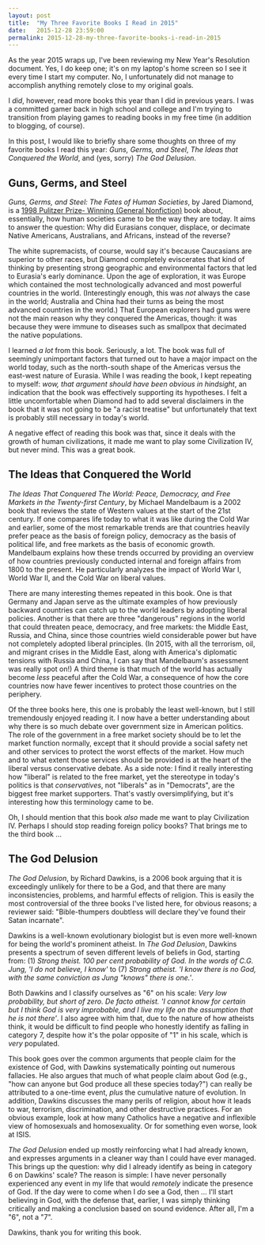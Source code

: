 ```yaml
---
layout: post
title:  "My Three Favorite Books I Read in 2015"
date:   2015-12-28 23:59:00
permalink: 2015-12-28-my-three-favorite-books-i-read-in-2015
---
```


As the year 2015 wraps up, I've been reviewing my New Year's Resolution document. Yes, I do keep
one; it's on my laptop's home screen so I see it every time I start my computer. No, I unfortunately
did not manage to accomplish anything remotely close to my original goals.

I *did*, however, read more books this year than I did in previous years. I was a committed gamer
back in high school and college and I'm trying to transition from playing games to reading books in
my free time (in addition to blogging, of course).

In this post, I would like to briefly share some thoughts on three of my favorite books I read this
year: *Guns, Germs, and Steel*, *The Ideas that Conquered the World*, and (yes, sorry) *The God
Delusion*.

## Guns, Germs, and Steel

*Guns, Germs, and Steel: The Fates of Human Societies*, by Jared Diamond, is a [1998 Pulitzer Prize-
Winning (General Nonfiction)][1] book about, essentially, how human societies came to be the way
they are today. It aims to answer the question: Why did Eurasians conquer, displace, or decimate
Native Americans, Australians, and Africans, instead of the reverse?

The white supremacists, of course, would say it's because Caucasians are superior to other
races, but Diamond completely eviscerates that kind of thinking by presenting strong geographic and
environmental factors that led to Eurasia's early dominance. Upon the age of exploration, it was
Europe which contained the most technologically advanced and most powerful countries in the world.
(Interestingly enough, this was *not* always the case in the world; Australia and China had their
turns as being the most advanced countries in the world.) That European explorers had guns were not
the main reason why they conquered the Americas, though: it was because they were immune to diseases
such as smallpox that decimated the native populations.

I learned *a lot* from this book. Seriously, a lot. The book was full of seemingly unimportant
factors that turned out to have a major impact on the world today, such as the north-south shape of
the Americas versus the east-west nature of Eurasia. While I was reading the book, I kept repeating
to myself: *wow, that argument should have been obvious in hindsight*, an indication that the book
was effectively supporting its hypotheses. I felt a little uncomfortable when Diamond had to add
several disclaimers in the book that it was not going to be "a racist treatise" but unfortunately
that text is probably still necessary in today's world.

A negative effect of reading this book was that, since it deals with the growth of human
civilizations, it made me want to play some Civilization IV, but never mind. This was a great book.

## The Ideas that Conquered the World

*The Ideas That Conquered The World: Peace, Democracy, and Free Markets in the Twenty-first
Century*, by Michael Mandelbaum is a 2002 book that reviews the state of Western values at the start
of the 21st century. If one compares life today to what it was like during the Cold War and earlier,
some of the most remarkable trends are that countries heavily prefer peace as the basis of foreign
policy, democracy as the basis of political life, and free markets as the basis of economic growth.
Mandelbaum explains how these trends occurred by providing an overview of how countries previously
conducted internal and foreign affairs from 1800 to the present. He particularly analyzes the impact
of World War I, World War II, and the Cold War on liberal values.

There are many interesting themes repeated in this book. One is that Germany and Japan serve as the
ultimate examples of how previously backward countries can catch up to the world leaders by adopting
liberal policies. Another is that there are three "dangerous" regions in the world that could
threaten peace, democracy, and free markets: the Middle East, Russia, and China, since those
countries wield considerable power but have not completely adopted liberal principles. (In 2015,
with all the terrorism, oil, and migrant crises in the Middle East, along with America's diplomatic
tensions with Russia and China, I can say that Mandelbaum's assessment was really spot on!) A third
theme is that much of the world has actually become *less* peaceful after the Cold War, a
consequence of how the core countries now have fewer incentives to protect those countries on the
periphery.

Of the three books here, this one is probably the least well-known, but I still tremendously enjoyed
reading it. I now have a better understanding about why there is so much debate over government size 
in American politics. The role of the government in a free market society should be to let the
market function normally, except that it should provide a social safety net and other services to
protect the worst effects of the market. How much and to what extent those services should be
provided is at the heart of the liberal versus conservative debate. As a side note: I find it
really interesting how "liberal" is related to the free market, yet the stereotype in today's
politics is that *conservatives*, not "liberals" as in "Democrats", are the biggest free market
supporters. That's vastly oversimplifying, but it's interesting how this terminology came to be.

Oh, I should mention that this book *also* made me want to play Civilization IV. Perhaps I should
stop reading foreign policy books? That brings me to the third book ...

## The God Delusion

*The God Delusion*, by Richard Dawkins, is a 2006 book arguing that it is exceedingly unlikely for
there to be a God, and that there are many inconsistencies, problems, and harmful effects of
religion. This is easily the most controversial of the three books I've listed here, for obvious
reasons; a reviewer said: "Bible-thumpers doubtless will declare they've found their Satan
incarnate".

Dawkins is a well-known evolutionary biologist but is even more well-known for being the world's
prominent atheist. In *The God Delusion*, Dawkins presents a spectrum of seven different levels of
beliefs in God, starting from: (1) *Strong theist. 100 per cent probability of God. In the words of
C.G. Jung, 'I do not believe, I know'* to (7) *Strong atheist.  'I know there is no God, with the
same conviction as Jung "knows" there is one.'*.

Both Dawkins and I classify ourselves as "6" on his scale: *Very low probability, but short of zero.
De facto atheist. 'I cannot know for certain but I think God is very improbable, and I live my life
on the assumption that he is not there'*. I also agree with him that, due to the nature of how
atheists think, it would be difficult to find people who honestly identify as falling in category 7,
despite how it's the polar opposite of "1" in his scale, which is *very* populated.

This book goes over the common arguments that people claim for the existence of God, with Dawkins
systematically pointing out numerous fallacies. He also argues that much of what people claim about
God (e.g., "how can anyone but God produce all these species today?") can really be attributed to a
one-time event, *plus* the cumulative nature of evolution. In addition, Dawkins discusses the many
perils of religion, about how it leads to war, terrorism, discrimination, and other destructive
practices. For an obvious example, look at how many Catholics have a negative and inflexible view of
homosexuals and homosexuality. Or for something even worse, look at ISIS.

*The God Delusion* ended up mostly reinforcing what I had already known, and expresses arguments in
a cleaner way than I could have ever managed. This brings up the question: why did I already
identify as being in category 6 on Dawkins' scale? The reason is simple: I have never personally
experienced any event in my life that would *remotely* indicate the presence of God. If the day were
to come when I *do* see a God, then ... I'll start believing in God, with the defense that, earlier,
I was simply thinking critically and making a conclusion based on sound evidence.  After all, I'm a
"6", not a "7".

Dawkins, thank you for writing this book.

[1]: http://www.pulitzer.org/citation/1998-General-Nonfiction
